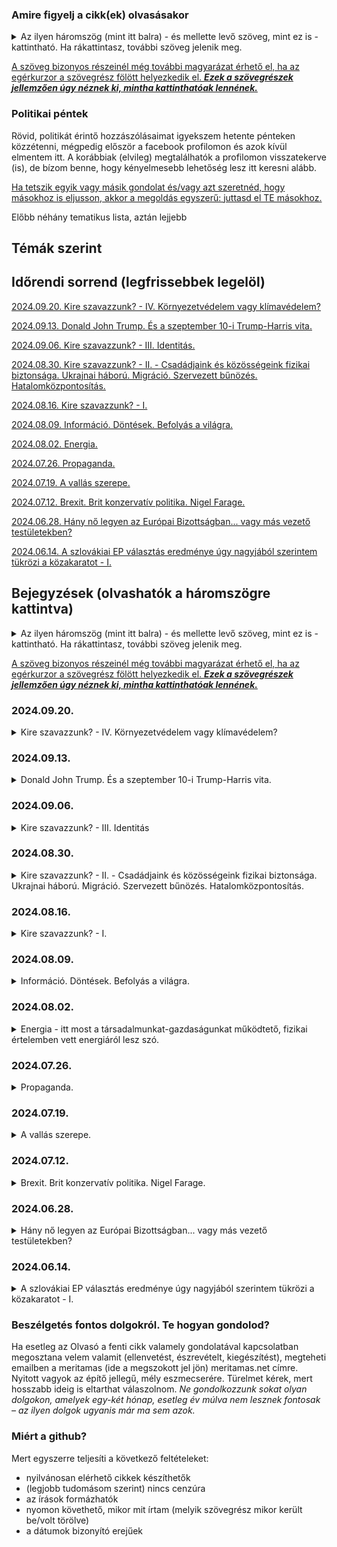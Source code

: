 ### Amire figyelj a cikk(ek) olvasásakor

<details>
<summary>Az ilyen háromszög (mint itt balra) - és mellette levő szöveg, mint ez is - kattintható. Ha rákattintasz, további szöveg jelenik meg.</summary>
&nbsp;
  
Így sokkal áttekinthetőbben olvashatók a bejegyzések. Idővel nagyon sok szöveg lesz itt...
  <details>
  <summary>Emellett, érdekesek lehetnek a plusz gondolatuk... </summary>
  &nbsp;
    
  ...önmagukért is, de a cikk szerkesztésekor nem gondoltam úgy, hogy feltétlenül szükség van rájuk a fő mondanivalóm megértéséhez.
 </details> 
</details>

[id0]: ## "Az ilyenkor megjelenő információ tartalma pedig  
\- vagy tényekből, hivatkozásokból áll  
\- vagy magyarázza, hova vezet a link, ha a szöveg kattintható és rákattintanál,  
\- esetleg pusztán plusz gondolatok, viszont nem volt lehetséges vagy alkalmas megoldani ilyen háromszöggel, mint fentebb használtam."

[A szöveg bizonyos részeinél még további magyarázat érhető el, ha az egérkurzor a szövegrész fölött helyezkedik el. ***Ezek a szövegrészek jellemzően úgy néznek ki, mintha kattinthatóak lennének.***][id0]

### Politikai péntek
Rövid, politikát érintő hozzászólásaimat igyekszem hetente pénteken közzétenni, mégpedig először a facebook profilomon és azok kívül elmentem itt. 
A korábbiak (elvileg) megtalálhatók a profilomon visszatekerve (is), de bízom benne, hogy kényelmesebb lehetőség lesz itt keresni alább.

[miertoszdmeg]: ## "Arra jó eséllyel évezredeket is hiába várnánk, hogy bármelyik nagy cégnak akár az algoritmusa, akár a munkatársai a nekünk tetsző gondolatokat hozzák helyzetbe. Ők ugyanis ehhez túlságosan el vannak foglalva azzal, hogy a *nekik* tetsző gondolatokat terjesszék. :)"

[Ha tetszik egyik vagy másik gondolat és/vagy azt szeretnéd, hogy másokhoz is eljusson, akkor a megoldás egyszerű: juttasd el TE másokhoz.][miertoszdmeg]

Előbb néhány tematikus lista, aztán lejjebb 

## Témák szerint



## Időrendi sorrend (legfrissebbek legelöl)

[lnk20240920]: https://github.com/meritamas/cikkek/blob/main/2024.06.14.-politikai-pentek.md#20240920 ""
[2024.09.20. Kire szavazzunk? - IV. Környezetvédelem vagy klímavédelem?][lnk20240920]

[lnk20240913]: https://github.com/meritamas/cikkek/blob/main/2024.06.14.-politikai-pentek.md#20240913 ""
[2024.09.13. Donald John Trump. És a szeptember 10-i Trump-Harris vita.][lnk20240913]

[lnk20240906]: https://github.com/meritamas/cikkek/blob/main/2024.06.14.-politikai-pentek.md#20240906 ""
[2024.09.06. Kire szavazzunk? - III. Identitás.][lnk20240906]

[lnk20240830]: https://github.com/meritamas/cikkek/blob/main/2024.06.14.-politikai-pentek.md#20240830 ""
[2024.08.30. Kire szavazzunk? - II. - Csadádjaink és közösségeink fizikai biztonsága. Ukrajnai háború. Migráció. Szervezett bűnözés. Hatalomközpontosítás.][lnk20240830]

[lnk20240816]: https://github.com/meritamas/cikkek/blob/main/2024.06.14.-politikai-pentek.md#20240816 ""
[2024.08.16. Kire szavazzunk? - I.][lnk20240816]

[lnk20240809]: https://github.com/meritamas/cikkek/blob/main/2024.06.14.-politikai-pentek.md#20240809 ""
[2024.08.09. Információ. Döntések. Befolyás a világra.][lnk20240809]

[lnk20240802]: https://github.com/meritamas/cikkek/blob/main/2024.06.14.-politikai-pentek.md#20240802 ""
[2024.08.02. Energia.][lnk20240802]

[lnk20240726]: https://github.com/meritamas/cikkek/blob/main/2024.06.14.-politikai-pentek.md#20240726 ""
[2024.07.26. Propaganda.][lnk20240726]

[lnk20240719]: https://github.com/meritamas/cikkek/blob/main/2024.06.14.-politikai-pentek.md#20240719 ""
[2024.07.19. A vallás szerepe.][lnk20240719]

[lnk20240712]: https://github.com/meritamas/cikkek/blob/main/2024.06.14.-politikai-pentek.md#20240712 ""
[2024.07.12. Brexit. Brit konzervatív politika. Nigel Farage.][lnk20240712]

[lnk20240628]: https://github.com/meritamas/cikkek/blob/main/2024.06.14.-politikai-pentek.md#20240628 ""
[2024.06.28. Hány nő legyen az Európai Bizottságban... vagy más vezető testületekben?][lnk20240628]

[lnk20240614]: https://github.com/meritamas/cikkek/blob/main/2024.06.14.-politikai-pentek.md#20240614 ""
[2024.06.14. A szlovákiai EP választás eredménye úgy nagyjából szerintem tükrözi a közakaratot - I.][lnk20240614]

## Bejegyzések (olvashatók a háromszögre kattintva)

<details>
<summary>Az ilyen háromszög (mint itt balra) - és mellette levő szöveg, mint ez is - kattintható. Ha rákattintasz, további szöveg jelenik meg.</summary>
&nbsp;
  
Így sokkal áttekinthetőbben olvashatók a bejegyzések. Idővel nagyon sok szöveg lesz itt...
  <details>
  <summary>Emellett, érdekesek lehetnek a plusz gondolatuk... </summary>
  &nbsp;
    
  ...önmagukért is, de a cikk szerkesztésekor nem gondoltam úgy, hogy feltétlenül szükség van rájuk a fő mondanivalóm megértéséhez.
 </details> 
</details>

[magyarazat]: ## "Az ilyenkor megjelenő információ tartalma pedig  
\- vagy tényekből, hivatkozásokból áll  
\- vagy magyarázza, hova vezet a link, ha a szöveg kattintható és rákattintanál,  
\- esetleg pusztán plusz gondolatok, viszont nem volt lehetséges vagy alkalmas megoldani ilyen háromszöggel, mint fentebb használtam."

[A szöveg bizonyos részeinél még további magyarázat érhető el, ha az egérkurzor a szövegrész fölött helyezkedik el. ***Ezek a szövegrészek jellemzően úgy néznek ki, mintha kattinthatóak lennének.***][magyarazat]

###  2024.09.20.

<details><summary>Kire szavazzunk? - IV. Környezetvédelem vagy klímavédelem?</summary>
&nbsp;
  <details><summary>Előzmény(ek):</summary>
  
[lnk2024092020240816]: https://github.com/meritamas/cikkek/blob/main/2024.06.14.-politikai-pentek.md#20240816 ""
[lnk2024092020240830]: https://github.com/meritamas/cikkek/blob/main/2024.06.14.-politikai-pentek.md#20240830 ""
[lnk2024092020240906]: https://github.com/meritamas/cikkek/blob/main/2024.06.14.-politikai-pentek.md#20240906 ""
[2024.08.16. Kire szavazzunk? - I.][lnk2024092020240816]   
[2024.08.30. Kire szavazzunk? - II. - Csadádjaink és közösségeink fizikai biztonsága. Ukrajnai háború. Migráció. Szervezett bűnözés. Hatalomközpontosítás.][lnk2024092020240830]  
[2024.09.06. Kire szavazzunk? - III. Identitás][lnk2024092020240906]     
</details>

Úgy tűnik, **divat manapság** katasztrófális következményekkel járó klímaváltozás miatt aggódni. Úgyszintén a **korunk meghatározó divatáramlatának tűnik** az előbbiek miatt a szén-dioxidkibocsátásra (esetleg a tehenek által a légkörbe fingott metánra) összpontosítani.
  
A szén-dioxidról fontos tudni, hogy természetes anyag. **Amióta növények és állatok vannak a földön, azóta igaz, hogy a növények a légkörből szén-dioxidot vesznek fel és oxigént bocsátanak ki, míg az állatok oxigént vesznek fel és szén-dioxidot bocsátanak ki.** Ez egy természetes körforgás. Úgyszintén igaz, hogy a **klíma mindig is változott - volt már melegebb is, de hidegebb is**, mint most.
  
[miertnemprogressziv3910]: ## "Ha valaki azt mondja, hogy 'globalista' vagy 'posztmodern (baloldali)', sokan ugyanarra a jelenségre/csoportra gondolunk, mint ha a 'progresszív' szót használnám. Sokan ma már a 'liberális' szó alatt is ugyanezt értik.
Azért az idézőjel, mert én nem tekintem ezt az irányzatot progresszívnek. Könyvet tudnék írni róla, hogy miért illene rá a 'regresszív' szó jobban."
Persze, az ember tevékenysége során jelenleg eléget sokmindent. A legutóbbi évszázadokban a fák és a felszínen található más anyagokon túl elégetjük **a föld alól kitermelt szenet, kőolajat és földgázt** is, amelyek **sok szenet tartalmaznak, és égésükkel a korábban különböző folyamatok útján a légkörből kivont széndioxid visszakerül a levegőbe**. Ennek hatása a Föld klímájára, annak hatása pedig az emberiségre nézve nem elhanyagolható. Így persze jó, ha odafigyelünk a széndioxid-kibocsátásunkra, és eddig a pontig el tudom fogadni a ["progresszív"][miertnemprogressziv3910] álláspontot. Amit hozzátennék - és amiben valószínűkeg különbözünk -, a következő. Nem engedhetjük meg magunknak, hogy **túlságosan a szén-dioxidra összpontosítsunk, mert sokkal rosszabb dolgokat is bocsátunk ki a környezetbe**, illetve teszünk a természettel.
  
Néhány példa:
<details><summary>Az életterünk és a környezetünk <b>toxikus fémekkel</b> (higany, ólom, kadmium, arzén, antimon stb.) való <b>szennyezése</b>.</summary>
Jó lenne odafigyelni, mert egyes kutatások szerint már most is egy nagyságranddel (legalább 10x) nagyobb mennyiségben vannak jelen ezek az elemek a természeti környezetben, mint kétszáz évvel ezelőtt. Erős mérgekről van szó, amelyek megbetegíthetik az embert, már mikrogramos mennyiségben is. Ez a hatása az emberi szervezetre ismert - nyilván hasonlóan hat az állatokra is.

  
[magyarnehezfemcsoportlink307]: https://www.facebook.com/groups/389371771504051 ""
Itt Andrew Cutler, Boyd Haley, illetve követőiknek a munkásságát ajánlom jó szívvel az Olvasó figyelmébe. Kiindulási pontként egy magyar nyelvű facebook csoport [elérhető ide kattintva][magyarnehezfemcsoportlink307]. 
</details>

<details><summary><b>A mezőgazdasági tevékenység romboló (mellék?)hatásai</b>.</summary>
Jobb példa nem kell, mint a GMO-s ültetvények gyomirtószere, a glifozát, amely tulajdonképpen egy erős antibiotikum, ami elpusztít a növényeken kívül rengeteg más élőlényt is, ami a talajban él(t)...az állatokkal/emberrel szimbiózisban élő mikroorganizmusok pusztításával megbetegíti a gazdaszervezetet is... jelenleg is óriási földfelületekre szórják, s jó eséllyel lassan mindenben ott lesz.

[mesterkarolyeloadas710]: https://www.youtube.com/watch?v=_VavLqsyI6w&pp=ygUYbWVzdGVyIGvDoXJvbHkgZ2xpZm96w6F0 ""
Itt Mester Károly munkásságát ajánlom jó szívvel az Olvasó figyelmébe. Egy előadása [elérhető ide kattintva][mesterkarolyeloadas710].
</details>

<details><summary><b>Az erdőirtások</b>. (Az erdők szén-dioxidkörforgásban betöltött szerepe csak egyike az igen fontos szerepeiknek.)</summary>
  
Egy érdekes összefüggés a klímavédelemmel a fosszilis energiahordozók démonizálásához kapcsolódóan látható be.  
Mivel csökkenteni akarták a fosszilis energiahordozók felhasználását, kitalálták, hogy a benzinbe keverjenek ún. **bioetanolt**. Biztos észrevettük a legtöbben, hogy az egyik benzin E5-ös, a másik meg E10-es. Nos, az "E" után levő szám jelöli, hogy abban a benzinben legalább mekkora hányadot tesz ki a bioetanol. 
  
Tehát óriási földterületeken jelenleg azzal a céllal zajlik növénytermesztés, hogy a termésből aztán etanolt állítsanak elő, amit többek között gépkocsijaink motorjainban elégetünk.  
  
[miertrosszeztkeppen458]: ## "Nem kiöntjük a fürdővízzel a gyereket is, amikor a klímavédelem végett olyasmit csinálunk, amitől kevesebb lesz az erdő a Földön?"
Aki tanult már közgazdaságtant (aki nem, annak alapszinten mindenképp ajánlanám), lehet elképzelése arról, mit jelent ez az erdőkre nézve. Röviden: [**a folyamat abba az irányba hat, hogy kevesebb legyen az erdőkből, mert kell a terület mezőgazdasági földnek** (többek között) a bioetanolgyártás végett][miertrosszeztkeppen458]. 
</details>

<details><summary><b>A deutérium</b> (a hidrogén nehéz izotópja) által jelentett probléma</summary>

  A deutériumot tudtommal leginkább az atomreaktorok termelik. A hidrogénnek ez a nehéz izotópja nem ugyanúgy viselkedik az állati/emberi szervezetben, mint a legelterjedtebb, "könnyű" hidrogénizotóp. A "nehéz" változattól ugyanis megsérülhetnek, meghibásodhatnak a sejtjeinkben működő mitokondriumok, amelyeknek az életben maradásunkhoz is szükséges energia termelésében van jelentős szerepük. Tehát, **minél nagyobb arányban van jelen a deutérium, annál valószínűbb, hogy egyik vagy másik mitokontrium tönkremegy**. **Ha elég sok mitokondrium megy tönkre egy sejtben, akkor az a sejt elpusztul vagy elrákosodhat.** A környvezetünkben (a vizekben, óceánban, esővízben stb.) a deutérium-arány növekvő tendenciát mutat.

[boroslacilink492]: https://www.laszlogboros.com/ ""
Prof. Dr. Boros László az egyik kutatója a deutérium  élő szervezetek játszott szerepének. Munkásságáról további információ [található ide kattintva][boroslacilink492].
</details>
  
<details><summary><b>Lassan tele van műanyaggal a világ.</b></summary>
A mikroműanyagszemcsék olyan helyekre is bejutnak, amire nem is gondolnánk.</details>

A fent általam felsorolt szempontok mind teljesítik azt a feltételt, hogy ***amennyiben az emberiség tovább csinálja azt, amit eddig, akkor évtizedes-évszázados távlatban nagy veszélyt jelenthet a túlélésünkre, óriási pusztítás mehet végbe, illetve a Föld alapvető természetes folyamatai változnak meg***.

[nemvoltezmindigigylink4109]: https://www.facebook.com/notes/3713493695350634/ "Nem volt ez mindig így. Volt, amikor nagyon is sokat olvastam belőlük. A pár éve, a különféle vélemények és azok indoklása-alátámasztása meghallgatása után megfogalmazott véleményem olvasható az alábbi linken elérhető listán szereplő néhány cikkemben is."
**Ha tehát környezetvédelem, akkor én egy komplex megközelítés híve vagyok**, és nem olvasom sokáig az olyan szövegeket, amelyek [egyoldalúan a szén-dioxid vagy a klímaváltozás jelentette fenyegetésre összpontosítanak][nemvoltezmindigigylink4109].

**Mivel fontos ez a téma, az e téren vallott politikai kijelentéseket figyelembe veszem, amikor arról döntök, támogassak-e vagy ne egy adott politikai erőt/jelöltet.**
  
</details>

###  2024.09.13.

<details><summary>Donald John Trump. És a szeptember 10-i Trump-Harris vita.</summary>
&nbsp;
  
Első ránézésre ez a poszt csak azoknak érdekes, akiket érdekel az USA belpolitikája. **Ha mélyebben belegondolunk, érdekes lehet mindannyiunk számára.** Hogy miért is lehet hasznos az USA politikáját valamennyire figyelnünk, arról a következő hetek valamelyikében szándékom részletesebben írni.
  
**Kicsoda Trump?**

<details><summary>Jelen sorok írójának véleménye szerint <v>a jelenlegi USA-béli politikai küzdelmekben Donald Trump a jófiúk egyike</b>. </summary>

[vivekvideo89]: https://www.youtube.com/watch?v=OC5xnfFmXpc "Én magam sem hallgattam még meg, de ismerem Vivek mondanivalóját, amit sokszor jól kifejtett már, és az előadói stílusát is. Biztos vagyok benne, hogy jól érthetően kifejti itt is azt, ami miatt idézem. A videó kiválasztásakor fontosabbnak véltem, hogy minél frissebb legyen."
**A jelöltek közül csak Trump az, akinek legalább szándékában áll a politikájával az átlagemberek életfeltételeit** (is) **javítani, aki számára ez legalább egy kicsit is fontos. A másik oldalon pedig egy elit által működtetett gépezet áll, amely nem törődik az emberekkel** (úgy általában), csak az ő saját embereikkel. Azoknak, akik értik az angol beszédet, talán a legjobb hivatkozás most [az alábbi videó][vivekvideo89].

[melyikkenedynyil85]: ## "Szinte bármelyik és bármilyen témában. Egy nagy tudású, sokat tapasztalt, bátor emberről van szó, és igen sok visszás társadalmi jelenség ellen küzdött már a nyilvánosság előtt is."
Érdekesek lehetnek még [ifjabb Robert Kennedy nyilatkozatai][melyikkenedynyil85] is.  

[sajatirasomra65]: https://duna24.sk/blog/2021/01/08/az-igazsag-odaat-van-a-2020-as-usa-beli-elnokvalasztas-eredmenye/ ""
Azok számára, akik pl. nyelvi akadályok miatt nem tudják megismerni Vivek és Kennedy gondolatait, de tudni szeretnék, hogy miért gondolom azt amit írtam, jól érthető korábbi magyar nyelvű írásaim alapján (szívesen küldök linkeket szükség szerint). Hacsak egyet olvas el az ember, talán ez [az itt linkelt cikk][sajatirasomra65] foglalja össze a legjobban.  
A cikk Trump 2020-as verségének hátterére fókuszál. Van benne sokminden, ami most már nem fontos. Viszont még ma is úgy gondolom, hogy az USA-béli politika mozgatórugóit jól összefoglalja.  
A hétköznapokban ugyanis eléggé ködösnek látszik minden, nehéz rájönni, mi is történik igazából. Általában a kulcsfontosságú események kapcsán, a válságok idején lehet igazán megismerni a folyamatok/bizonyos szereplők ténykedésének igazi lényegét, céljait. Ehhez pedig mindenképp ki kellene választani egy ilyen eseményt. Az 2020-es választás utáni küzdelmek mindenképp ilyen eseménynek számít.
  
**Kamala is az említett gépezetnek a terméke, csakúgy, mint még sokan mások a Demokrata Párt színeiben induló politikusok közül, illetve szép számmal a Republikánus Párt színében politizálók közül is.**
Bár, **a Republikánus Párt Donald Trump befolyásszerzése óta mintha szabadulófélben lenne tőlük. Emlékszünk még Dick Cheney-re? George Bush republikánus elnök alelnöke volt, az iraki háború híres-hírhedt héjája. Most nyilvánosan a demokrata párti Kamala Harris mellett foglalt állást. Lányát, Liz Cheney-t, aki korábban republikánus színekben volt kongresszusi képviselő, a republikánus szavazók már az előválasztáson kiszavazták, több hasonszőrű társával együtt (jelentős részt azért, mert "túl" jól láthatóan a demokratákkal szövetkezett Trump és egyéb populista republikánusok ellen).
A másik oldalon pedig **a Demokrata Pártból mintha azok lépnének ki egyre gyorsuló ütemben, akik az egyszerű embereket szeretnék képviselni, és nem a pártvezetés mögött álló gépezetet**. Talán a legjobban ismert ifjabb Robert Kennedy, de említésre méltó Tulsi Gabbard volt képviselő, illetve Joe Manchin szenátor távolodása is a Demokrata Párttól.
</details>


<details><summary>Mondom ezt úgy, hogy viszonylag régóta figyelem a tevékenységét, és sok energiát áldoztam arra, hogy tisztán lássak vele kapcsolatban.</summary>
&nbsp;  
  
[elerhetosegeklent410]: https://github.com/meritamas/cikkek/edit/main/2024.06.14.-politikai-pentek.md#besz%C3%A9lget%C3%A9s-fontos-dolgokr%C3%B3l-te-hogyan-gondolod ""
Kedves Olvasó, ha esetleg erősen meg lennél győződve arról, hogy Trump megítélésében tévedek, és el tudnál képzelni erről egy teljesen nyílt és komoly eszmecserét, beszéljünk róla ([elérhetőséget lásd lejjebb itt][elerhetosegeklent410]).  Egy izgalmas kaland lenne együt rájönni, melyikünk mit gondol helytelenül, és közös erőfeszítéssel mindkettőnk korábbi nézeteit javítani.  
Ha valamiért az eszmecsere nem lenne lehetséges, kérlek, **legalább annyit fogadj el, hogy a Te álláspontoddal ellentétes álláspontot képviselőknek nem mindegyike rosszindulató és/vagy megvezetett ember**.
  
[trumpelsoharomeve127]: https://www.facebook.com/notes/1426291440893647/ ""
Érdekes lehet ez az írásom,  
[Trump elnök első három éve][trumpelsoharomeve127] címmel, még épp a Covid járvány előtt íródott.

</details>
  
[doesthemedialieabouttrump574]: https://www.youtube.com/watch?v=FTcTpQPQIdk ""
E témában felesleges a nemzetközi médiára hallgatni, ők félrevezetik az embert többek között Trumppal kapcsolatban is. Aki ért angolul, annak [jó illusztráció az itt elérhető videó][doesthemedialieabouttrump574]. 

**Mi van ezzel a mostani Trump-Harris vitával?**  
Az USA-ban szoktak elnökjelölti vitákat rendezni a két nagy párt, a Republikánus Párt és a Demokrata Párt elnökjelöltje között. Ebben tehát nincs semmi rendkívüli. Jelenleg ez a két személy a republikánus párti Donald Trump volt elnök és a demokrata párti Kamala Harris jelenlegi alelnök. 

[esmegisertettem14]: ## "Meg is értettem, amit mondtak. Úgy gondolom, hogy az elhangzottak szocio-kulturális kontextusával is viszonylag jól tisztában vagyok. Szándékosan még azelőtt néztem meg, hogy bármilyen véleményt elolvastam/meghallgattam volna róla. Aztán persze meghallgattam jó néhány USA-béli véleményét is."
[Végignéztem videóról az egészet.][esmegisertettem14] Felemás érzésem volt közben, és a végén is. Úgy éreztem 
<ul>
<li>Trump egész jól helytállt, sokmindent kimondott, és jól elismételte a főbb szempontokat, amelyek mellette szóltak; viszont szereplése nem volt hibátlan, hanem belefutott néhány elkerülhető pofonba</li> 
<li>az adott helyzetből Kamala Harris nagyjából kihozta a maximumot </li> 
</ul>

<details>
<summary>Az elemzők többsége, ha jól látom, egyetért abban, hogy a vitát Trump elveszítette ("(a vártnál) rosszabbul szerepelt") és Kamala megnyerte ("(a vártnál) jobban szerepelt"). Ha azokat a szempontokat nézzük, amelyek szerint a beszélő fejek értékelték a vitát, valószínűleg így is van. Viszont, ha úgy nézzük, hogy a vita egy eszköz a választók meggyőzésére, akkor más kép is tárulhat elénk.</summary>
&nbsp;
  
Több kommentátortól is hallottam, hogy a szakértői véleményeknek nincs jelentősége, mert vannak bizonyos benyomások, érzések, amelyeket az egyszerű emberek megélnek, miközben ezt hallgatták, de politikából élők nem.
**Az érzelmekről van szó. Felróják Trumpnak, hogy látszott rajta a harag**, amikor olyasmiről beszélt, hogy "az országot a jelenlegi vezetés tönkreteszi", hogy "a problémák jelentős részéért a mostani vezetés a felelős, mert a politikájuk következményeként alakultak ki ezek az embereket érintő a problémák, és a vezetők ezzel nem törődnek, sőt, talán még örülnek is annak, hogy az embereknek rossz, hogy az ország tönkremegy" (az idézetek nem szó szerintiek).
Ezt a látható haragot az elemzők felróják Trumpnak, **és a képzeletbeli pontozásban pontokat vonnak le tőle. De,** ha tényleg nagy az infláció az USA-ban (is), és tényleg széles rétegek szegényednek jelenleg el, ha tényleg elárasztja az utcáikat a szintetikus drog, ha tényleg annyi illegális bevándorló van, és az emberek érzése szerint (ami nem feltétlenül egyezik az FBI statisztikájával) erősödik a bűnözés, akkor felmerül:
  
**Vajon a választók mit éreznek?** Vajon olyan elnököt akarnak, aki  
A) láthatóan dühös azok miatt a problémák miatt, amelyek miatt a választók is; akit láthatóan mélyen megérinti és haraggal-dühvel tölti el az országuk hanyatlása; és akire emlékeznek még régebbről, hogy az ő elnöksége alatt ilyen problémáik nem voltak, és azt ígéri, hogy ha újra ő lesz, akkor a problémákat ismét megoldja,  
B) vagy olyat, akinek a fellépése azt sugallja, hogy számára láthatóan közömbös a választók életét, megélhetését érintő kérdések jelentős része és hogy az egész vitára annak az eszközeként tekint, hogy megmutassa a gazdag ismerőseinek, hogy ő milyen szofisztikált, hogy "neki víziója van"; aki viszont nem mellesleg 3.5 éve alelnökként ott ül a Fehér Házban, tehát bőven volt ideje, hogy megmutassa, mit ér a víziója, és mire képes (és akinek az eddigi áldásos munkásságának hatását nem igazán érzik a mindennapi életükben)?
  
Egy szó mint száz. **A szakértők Hillary Clintonnak is tapsoltak 8 évvel ezelőtt.**
</details>

[lejtettapalya457]: ## "A témák jelentős része olyan volt, amivel Trumpot rossz színben lehet feltüntetni, és néhány, az USA politikája szempontjából jelentős téma teljesen kimaradt vagy épp csak említés szintjén szerepelt, ha sejthető volt, hogy Trumpnak esetleg előnyére válna a megvitatása (élvonalbeli republikánus politikusok elleni életveszélyes merényletek? Kína?). Emellett, ha mondott valamit Trump, amit cáfolni (*fact-checkelni*) lehetett, akkor a moderátorok jellemzően éltek vele, és beszóltak. Néhányszor úgy is, hogy maguk sem tényre, hanem pusztán ellenvéleményre hivatkoztak. Emellett Kamala is mondott egy csomó tudhatóan hamis állítást, de a moderátorok őt nem igazították ki.
A pálya tehát biztosan lejtett, eléggé ahhoz, hogy ezt már könnyen észrevehette bárki... így még az is lehet, hogy ezzel összességében segítettek Trumpnak."
Amit viszont a legtöbb néző észrevehetett: hogy **a vitában [a 2 moderátor erősen részrehajló volt Trump ellen][lejtettapalya457]**. Nem jár messze az igazságtól, aki azt mondja, hogy hárman voltak egy ellen.
</details>


###  2024.09.06.

<details><summary>Kire szavazzunk? - III. Identitás</summary>
&nbsp;
  
[lnk2024090620241816]: https://github.com/meritamas/cikkek/blob/main/2024.06.14.-politikai-pentek.md#20240816 ""
[lnk2024090620241830]: https://github.com/meritamas/cikkek/blob/main/2024.06.14.-politikai-pentek.md#20240830 ""
**Előzmény(ek):**   
[2024.08.16. Kire szavazzunk? - I.][lnk2024083020240816],   
[2024.08.30. Kire szavazzunk? - II. - Csadádjaink és közösségeink fizikai biztonsága. Ukrajnai háború. Migráció. Szervezett bűnözés. Hatalomközpontosítás.][lnk2024090620241830]

Amikor politikával kapcsolatos döntéseinket hozzuk, sokunknak nagyon fontos a magunk identitása. Sokan, akik magyarnak tartják magukat, nem is szavaznának másra, csak "a magyarokra".
  
Érthető, persze, **régebben így gondolkoztam én is. Viszont azóta e téren árnyalta a nézetemet két kép**, amelyek emlékétől nem tudok szabadulni. Kérésre igyekszem adni linket releváns, valószínűleg angol nyelvű tartalomra, viszont itt és most a saját régebbi emlékeim alapján, röviden, egyszerűsítve adom vissza.

[tenylegugyvan101]: ## "hivatalos, releváns adat, minden jel arra mutat, hogy nem hazudott"
1. kép. Donald Trump, az USA elnöke, kongresszusi beszédében kormányának sikereit méltatja. Épp ott tart, hogy [negatív rekordot döntött meg a feketék körében mért munkanélküliség][tenylegugyvan101]. Azt hinnéd, hogy ha fekete vagy és/vagy feketéket képviselsz, akkor ennek örülnél. Aztán be vannak vágva fekete kongresszusi képviselők, és a testbeszédükről finoman szólva nem ez olvasható le...
2. kép. Thomas Sowell, a híres közgazdász emlékezik vissza arra, hogy korábban marxista nézeteket vallott (államilag irányított gazdaság stb.), és aztán mi térítette őt át a piacgazdaság pártjára. Nem hangzatos szavak. Nem előadások. Nem az egyetemen tanultak. Nem könyvekben olvasottak. Akkor micsoda? Elment dolgozni egy állami hivatalba. A hivatalt egy konkrét probléma megoldása céljával hozták létre. Sowellnek, aki tényleg kereste a megoldást, egy idő után az tűnt fel, hogy kb. az utolsó dolog, amit a régebben ott dolgozó kollégái megengednének, az az lenne, hogy az adott probléma megoldódjon...
   
<details><summary>Kiegészítő gondolatok a fentiekhez.</summary>
&nbsp;
Rövid egyértelműsítés a két hivatkozott történethez:
<ul>
  <li><b>A fekete képviselők</b> ELVILEG azért vannak ott, azzal kampányoltak, a szavazóik azért szavaztak rájuk, hogy a feketék ilyen vagy olyan problémáit megoldják. A képviselők viszont jól érzik ott magukat, megszokták a státuszukkal járó előnyöket és ott akarnak maradni. Minél több problémájuk van a feketéknek, minél kilátástalanabb a helyzetük, annál könnyebben elhiszik a legtöbben, hogy nagy szükség van a fekete képviselők munkájára a Kongesszusban, és hajlandóak gondolkodás nélkül szavazni rájuk. Tehát <b>GYAKORLATILAG viszont abban érdekeltek, hogy a feketéknek lehetőleg a jövőben is sok problémájuk legyen</b>.</li>
  <li><b>A hivatali munkatársak</b> ELVILEG azért vannak ott, erről szól a szerződésük, erre tettek ígéretet, az adófizetőknek ezzel magyarázzák, hogy fizetik őket, hogy a hivatal küldetésnyilatkozatában megadott probléma megoldódjon. Viszont, ha ez megtörténne, akkor a hivatalt be is zárhatnák, és ők a munkájukat elveszítenék. A munkatársak viszont a továbbiakban is biztos állást szeretnének maguknak. Így <b>GYAKORLATILAG abban érdekeltek, hogy az adott probléma soha ne oldódjon meg</b> (de mindig meg tudják magyarázni, hogy ez nem rajtuk múlott).</li>
</ul>
</details>
A fenti két történet elgondolkodtatott afelett, hogy tényleg mindenképp magyar parlamenti képviselőkre van-e szükségem, vagy úgy általában fontosabb szempont, hogy a döntéshozók ne legyenek ellenérdekeltek a problémáim megoldásában.
<ul>
<li> A szívemet melengeti, ha magyar, de az se zavar, ha szlovák, <b>ha nem lép fel a magyarokkal szemben, nem akadályozza, hogy éljünk és gyarapodjunk őseink földjén, vagy hogy magyarul beszéljünk, ahol és amikor magyarul szeretnék itt beszélni és megtanítsuk gyerekeinknek a magyar nyelvet és hagyományokat</b>.</li>
<li> A szívemet melengeti, ha keresztény, de az se zavar, ha pl. zsidó vagy muszlim, agnosztikus vagy ateista, ha <b>nem támadja az én hitbéli meggyőződésemet és elfogadja a kultúránk alapjának</b> azokat az értékeket, amelyek számomra <b>a kereszténység alapját</b> jelentik (szerintem ilyen személy az ateisták és a muszlimok között is akad, bár lehetséges, hogy nem sok).</li>
<li> A heteroszexuális beállítottságot tartom előnyösnek, jónak, de <b>nem érdekel különösebben, ha homoszexuális az illető</b> (erről sok esetben nem tehet), <b>ha hajlandó hosszútávon gondolkodni és elfogadni</b> fontos szempontnak a közösség fennmaradását és azt, <b>hogy a közösség következő nemzedékének létrehozására és felnevelésére a heteroszexuális párok által alapított családok a legalkalmasabbak</b>, és ez politikai természetű tetteiben is tükröződik (nem népszerűsíti a homoszexualitást, nem gyengíti a férfi és nő életközösségére alapuló család intézményét stb). </li>
<li> Nem különösebben érdekel, hogy férfi vagy nő. A legjobb jelöltek között, objektív okokból, úgy általában több lesz a férfi mint a nő, de attól még lehet kitűnő női vezetőnk/képviselőnk is. A világtörténelemben találunk több jó példát.</li>
</ul>

Úgy általában, a lényeg, hogy  
**(1) ne nehezítse az életemet!**  
**(2) ne engedje, hogy más politikusok nehezítsék az életemet!** és   
(3) **ha marad ideje, akkor**   
   --- és egyáltalán nem magától értetődő, hogy az előbbi kettő után még marad ideje, ugyanis a felesleges problémák okozásának elkerülése/megakadályozása egyáltalán nem könnyű feladat --- tehát ha az első kettő után még marad ideje, akkor  
**(3) intézze el azokat a dolgokat, amelyek elintézését a képviselőmtől/vezetőmtől várom**!

</details>

###  2024.08.30.

<details><summary>Kire szavazzunk? - II. - Csadádjaink és közösségeink fizikai biztonsága. Ukrajnai háború. Migráció. Szervezett bűnözés. Hatalomközpontosítás.</summary>
&nbsp;
  
[lnk2024083020240816]: https://github.com/meritamas/cikkek/blob/main/2024.06.14.-politikai-pentek.md#20240816 ""
Előzmény: [2024.08.16. Kire szavazzunk? - I.][lnk2024083020240816]
  
**Az ukrajnai háború** fenntartása, meghosszabbítása mind erkölcsi, mind közép-európai érdekelvű politizálás szempontjából nézve igen nehezen védhető. **Le kellene zárni. Tegnap túl későn volt.**
  
[igenazoroszokkal16]: ## "Igen, az oroszokkal. Akkor is, ha ők az agresszor. Ugyanis, ha velük állunk hadban, akkor csak velük tudunk békét kötni. Felesleges békekonferenciákat tartani nélkülük. Annak csak akkor lehetne értelme, ha reális lenne a remény, hogy megadják magukat."
[masisalkalmazottvolna54]: ## "Amikor annak idején hasonlót próbáltak megcsinálni a szovjetek (oroszok) az USA ellenében Kuba segítségével, akkor az USA háborút is kockáztatott az atomhatalom Szovjetunióval, hogy megakadályozza a tervüket, mindezt úgy, hogy az általuk kockáztatott háborúnak ők sem láthatták be, hogy mi lett volna a végkifejlete.
&nbsp;
Jelen helyzetben látható, hogy atomháború (ugyan még) nincs, de nincs is kizárva, hogy oda eszkalálódik a helyzet. De ha nem is eszkalálódik tovább: szerintem a legtöbben el se tudjuk képzelni azt a poklot, ami jelenleg is van Ukrajnában, milliók szenvedését és százezrek halálát okozva.
&nbsp;
A háború teljes költségei pedig már most is csillagászatiak: azok az erőforrások sok helyről hiányozni fognak, és az okozott hiányok Ukrajnán kívül, attól akár többezer kilométerre élő szegény (és talán középosztálybeli) emberek tízmillióinak a további szenvedéséhez fognak vezetni."
A lezáráshoz komolyan, a patthelyzetet tudomásul véve, **tárgyalni kellene az [oroszokkal][igenazoroszokkal16]**. Kétségkívül az oroszok mentek be Ukrajnába, ami által ők vették fel az agresszor szerepét, viszont [olyanok voltak a körülmények - és ehhez mi, "nyugatiak" (kormányaink és a közpénzeinkből fenntartott szervezetek képviselői útján) jócskán hozzájárultunk -, hogy a legtöbb nagyhatalom hasonló helyzetben Oroszországhoz hasonlóan szintén haderőt alkalmazott volna][masisalkalmazottvolna54].

[miertnemtudjuk99]: ## "Persze, a sok nyugati fegyverrel, pénzzel, szakértelemmel, hírszerzési támogatással, és egyre inkább kiképzéssel és egyre közvetlenebb katonai részvétellel az ukrán hadsereg ideig-óráig vissza tudja tartani az orosz haderőt és jelentős veszteségeket tud okozni Oroszországnak.
&nbsp;
Ennek ellenére hiába várunk hadszíntéri győzelmet, hogy Oroszország összeomlik vagy megadja magát. Világszerte sok szövetségesük van, és ez segíteni fog nekik viselni a háború terheit még sokáig, és mindezt ők is tudják. Nem hiszem, hogy egyhamar megadnák magukat. Ha pedig valahogyan mégis elérhető közelségbe kerülne a hadi vereségük, nyilván atomfegyvert vetnének be - ami vagy győzelemhez juttatná az oroszokat, vagy - ha a Nyugat atommal válaszolna, akkor - az általunk ismert világnak végét jelentené.
&nbsp;
Bár vannak ütő kártyák Nyugaton is, hisz látható, hogy Oroszország a szövetségeseivel együtt sem elég erős, hogy félreállítsa az útjából a Nyugatot, a Nyugat egyértelmű győzelme Oroszország felett belátható időn belül nem elérhető."
[milyenbekekell74]: ## "Követtek el bűnöket az oroszok is, mások is. Nem is keveset. 
Komplexen nézve úgy látom, hogy nem áll fenn az, hogy *mindenképp, mindenáron győzni kell, és minden más a jóerkölcs elárulása lenne*. Úgy látom, akárhogy is indult, akárhogy is volt, ilyen véres, pusztító konfliktusokat fenntartani, netán eszkalálni csak kivételes körülmények között lehet erkölcsileg elfogadható. Tehát nemcsak lehet, hanem szinte biztosan erkölcsös dolog a mihamarabbi békére törekedni."
De kit érdekelnek az oroszok és hogy mit gondolnak? Miért nem verjük le őket és nyerjük meg a háborút? [Röviden: mert nem tudjuk][miertnemtudjuk99]. Ha pedig győzni nem lehet, akkor a második legjobb eredmény egy "döntetlen" - vagyis a mihamarabbi tűzszünet és a tárgyalásos rendezés. **Egy a [realitásokból kiinduló békeegyezmény erkölcsileg is védhető lenne][milyenbekekell74]**.
  
Néhány további kapcsolódó gondolat pontszerűen:
<ul>
<li> menekültáradat - illegális migráció: <b>ha nem tudjuk, ki jön be hozzánk, azt se tudjuk nem terrorista vagy bűnöző-e az illető</b> </li>
<li> (bármely) válság mélyülésének van egy kevésbé feltűnő járulékos kockázata; egy mély válság a legjobb lehetőség bárkinek, aki hatalmat akar szerezni, növelni, központosítani - tehát fennáll egy olyan veszély is, hogy a társadalmunkban <b> a fékek és ellensúlyok rendszere egy ponton már nem lesz képes ellenállni a központosítási törekvéseknek, és kiszorulnak az egyéni szabadságjogok és a jogállamiság a központi irányítás javára</b></li>
</ul>

Nehezen vitatható, hogy **veszélyezteti a polgárokat fizikai biztonságát, ha a kormány összefonódik a hazai szervezett bűnözéssel** ("maffia").

A legjobb persze az lenne, ha olyan kormányunk lenne, amely támogatja a felesleges vérontás és rombolás befejezését Ukrajnában, és közben nem bútoroznak össze a haza "maffiával" sem. Viszont, ha ilyen választási lehetőség nincs, akkor, úgy gondolom, **a jelen helyzetben az itteni polgárok, családjaink és közösségeink fizikai biztonságára nézve közép-hosszú távon úgy az ukrajnai konfliktus mint az illegális migráció fenntartása jóval nagyobb veszteség, illetve kockázat, mint a hazai szevezett bűnözők**.

**Amikor eldöntöm, támogatok-e egy jelöltet/politikai erőt, fontos szempont, hogy mit képviselt/képvisel/várhatóan mit fog képviselni a fenti témákkal kapcsolatban.**
</details>

###  2024.08.16.

<details> <summary> Kire szavazzunk? - I.</summary>
&nbsp;
  
[lnk2024081620240809]: https://github.com/meritamas/cikkek/blob/main/2024.06.14.-politikai-pentek.md#20240809 ""
Előzmény: [2024.07.26. Információ. Döntések. Befolyás a világra.][lnk20240726]
  
Először is: mindenkinek megvannak a maga prioritásai. 
  
Ha egy választás/népszavazás eredménye nem olyan, mint szeretnéd, vagy mint amit vártál, az különböző okokból lehet.
<ul>
<li> <b>Elméletileg meg is hamisíthatták az eredményt.</b> (Nem állítom, hogy itt, vagy ott. Nem állítom, hogy a legutóbbi egy-két évtizedben ez jellemző volt, de azért a történelem szolgál példákkal erre is.) </li>
<li> Persze, <b>lehet, hogy a népesség jelentős része "agymosott"</b>, vagy (szebb kifejezéssel élve) hagyta, hogy "megvezessék <i>valamilyen</i> propaganda által". (Előfordulhat, na. A másik oldal(ak)on pedig rólad gondolják ugyanezt, csak fordítva. Aztán lehet, hogy ebben neked is és nekik is igazuk van.)</li>
<li> A harmadik lehetséges ok viszont, amit itt ki szeretnék emelni: <b>előfordulhat, hogy egyszerűen az a helyzet, hogy az emberek nagy részének mások a prioritásai, mint neked.</b> Lehet, hogy ők ugyanazon tények láttan is más (akár épp ellentétes) következtetésre jutnak, mint te. Ez fájdalmas, és erkölcsileg is kivást jelentő felismerés lehet (picit kifejtem lejjebb).</li>
</ul> 
  
Időről időre tehát eljön az idő, hogy választásra hívnak bennünket. Hol parlamenti, hol EP, hol helyi képviselőket/vezetőket, hol köztársasági elnököt választunk. Kínálat általában van bőven. Az időnk viszont korlátos, nem akarunk túl sokat ezzel foglalkozni, mert az más fontos dolgoktól venne el túl sok időt...
  
**A terv az, hogy a sorozat következő részeiben megírom, én milyen információk alapján hoztam/hozom a döntéseimet arról, kit/kiket támogatok egyik vagy másik választáson.** Errefelé most egy ideig nem lesz választás, így bőven van időnk higgadtan körbejárni a témát. 
  
**Folytatás következik.**

<details><summary><b>Kifejtett plusz gondolat.</b> Miért fájdalmas/erkölcsileg milyen kihívásokat rejt az, ha rájössz, hogy kisebbségben vagy? Hogy a többségnek más prioritásai vannak?</summary>
&nbsp;
  
Csak röviden lássuk, mi következik ezekből. Ha az emberek többségének a prioritásai mások, mint a tiéid, felvetődik: **érvényesíteni szeretnéd még mindig a prioritásaidat?**
  
Ha érvényesíteni szeretnéd a saját akaratodat kisebbségből is, arra milyen eszközök állnak a rendelkezésedre? Jelentős részük tisztességtelen...
  
**Vagy lemondasz a saját prioritásaidról?** Sok esetben fájdalmas...
</details>
</details>

###  2024.08.09.

<details> <summary> Információ. Döntések. Befolyás a világra.</summary>
&nbsp;

[lnk20240802]: https://github.com/meritamas/cikkek/blob/main/2024.06.14.-politikai-pentek.md#20240802 ""
Előzmény: [2024.07.26. Propaganda.][lnk20240726]
  
A jó információ beszerzésének nehézsége. 
  
**Régen nehéz volt jó informcióhoz jutni, mert kevés volt az elérhető információ**. **Most is nehéz jó információhoz jutni**. Jelenleg azért, mert ugyan rengeteg információ elérhető, de **_számunkra_ haszontalan információból nagyságrendekkel több van, mint _számunkra_ hasznosból**, így nehéz a kiválasztani, melyik információ alapján hozza a döntéseit az ember.
  
Jó, ha látjuk, hogy **nincs végtelen időnk e földön**, s hogy azzal, hogy valamivel (sokat) foglalkozunk, óhatatlanul más tevékenységektől vesszük el az időnket. Ha például órákat és napokat töltök a klímaváltozás kutatásával, nem biztos, hogy a legjobb, hisz a klímaváltozásra nekem mint egyénnek nincs sok ráhatásom, és közben olyan dolgoktól veszem el az időt, amivel ténylegesen tehetnék is valamit. Tehát: jó megfontolni, milyen információk megszerzéséért vesződik az ember...
  
**Jól tesszük, ha**
1. azonosítjuk, mely döntéseinknek - potenciális tetteinknek - van/lehet komoly következménye a saját és környezetünk életére ("mi az, amit tulajdonképpen meg is tehetnék, hogy jobbá tegyek valamit itten?")
2. majd ez alapján azt, hogy melyek a jó döntés meghozatalalához a legszükségesebb információk ("na de mit tegyek ezek a területen? mit kellene tudnom, hogy rájöhessek, mi a legjobb döntés, amit hozni tudok - és végre is tudok (!) hajtani - +ebben+ a helyzetben, amiben +én jelenleg+ vagyok?")
3. ezen információk beszerzésére rászánjuk a szükséges energiát, alaposságot és kitartást ("a sok propagandából és egyéb katyvaszból - ha kell, a sorok között olvasva - rájövünk, kb. mi lehet az igazság")
4. meghozzuk és végrehajtjuk a jó döntést ("akkor is, ha..." <mindenki behelyettesítheti ide azt, ami őt vissza szokta tartani a cselekvéstől>)
5. a többi információra, amire igazából nincs szükségünk, nem szánunk túl sok időt és energiát (sőt, akár "védekezünk ellenük", tudatosan kerüljük azokat) - ahogy egyik barátom mondaná: azok csak összezavarnak...

<details><summary>Házzászólás</summary>
&nbsp;

  
Ez egy tömör és hasznos írás. Valóban ami a legfontosabb az életünkben az az, hogy saját magunkat, családunkat, közösségünket érintő kérdésekkel, problémákkal foglalkozzunk a legtöbbet és keveset olyan dolgokkal melyekre kevés vagy semmilyen rahatásunk nincs vagy nem tudjuk semmilyen formában befolyásolni.
Így ami erőteljes hatással van életünkre, ott keressük a helyes válaszokat a sok zavaros információ közül és tegyünk fel kérdéseket, és ami lényeges folyamatosan vizsgáljuk meg magunkat és igyekezzünk mindig javítani valamit kis lépésekben.

**Válasz.**
  
Szia, köszönöm. Az elismerés mindig jól esik...
  
...egyébként sokminden tanulható a Te írásaidból is, és többet is olvastam már. Viszont sokszor éppen a fenti elvek miatt nem olvasom el, ha látok egy újat. Sokszor már a címből tudom, hogy nem akarom elolvasni, mert nem fog tartalmazni számomra itt és most releváns új információt.
  
Mondok egy példát: gyakran írsz az ún. háttérhatalomról. Nagy alapossággal kutatod a részleteket. Én viszont úgy vagyok vele, hogy teljesen világos, hogy vannak a háttérben erők, amik/amelyek igyekeznek befolyásolni a dolgokat, és gyakran sikerrel is járnak. Azt is látom, hogy általában azonosulok a céljaikkal, az irány, amelyben mozgatni igyekszenek a világot, jellemzően nincs a tetszésemre.
  
*De mit tegyek?*
  
Nem támogatom a hatalom központosítását, gyakorlatilag semmilyem ürüggyel. A másik oldalon lebeszélni valamiről, ha attól a lehetőségek decentralizációját remélem, meglehetősen nehéznek találnád. Viszont nem látom, hogy mit tudnék tenni ezzel kapcsolatban ezen felül, vagy hogy mit tehetnék másképp attól, hogy ismerek egy-két nevet, dátumot. Ehhez a döntéshez tehát rendelkezem elegendő információval, tehát a plusz részletek, bár a természetes érdeklődésemre számot tarthatnak, a tetteimet nem tudnák befolyásolni tovább. Így legtöbbször inkább eltekintek tőlük és más fele irányítom a figyelmemet.
  
</details>
</details>

###  2024.08.02.

<details> <summary> Energia - itt most a társadalmunkat-gazdaságunkat működtető, fizikai értelemben vett energiáról lesz szó.</summary>
&nbsp;
  
**Mi lenne a legjobb forrása az emberi tevékenységhez szükséges energiának?** Felsorolok néhány lehetőséget:
<ul>
<li> Fa </li>
<li> Fosszilis üzemanyagok (kőszén, kőolaj, esetleg földgáz) </li>
<li> Nukleáris (maghasadás) </li>
<li> Vízerőművek </li>
<li> Napenergia </li>
<li> Szélenergia </li>
</ul>
  
Előre bocsátom, hogy az életem során néhányszor már azt hittem, megtaláltam a legjobb választ erre a kérdésre. Aztán újabb ismeretek rávezettek, hogy a korábbi álláspontom mégsem volt annyira jó. Vagy mondjuk így: jó volt a maga módján, de volt hátutütője is, amit korábban nem vettem kellőképp figyelembe. Valahogy így: "Oké, hogy az adott alternatíva ebből és ebből a szempontból jó... de ezen és ezen a másik területen pedig kifejezetten ártalmas..."
  
Egy valamiben talán mégiscsak biztos lehetek: **ha valaki védeni szeretné a környezetet (Földet), ártani nem árthat azzal, ha a saját életében ügyel rá, hogy ne pazarolja az energiát**. Jó, ha ránéz a dolgok rejtett energiaköltségére is (nemcsak azt nézem, hogy épp most mennyit fogyaszt a dolog, amikor látom, hanem utánajárok annak is, mennyi energia volt létrehozni az adott dolgot + alkatrészeket stb.). **De ezen felül? Mindennek, ami eszembe jut, van pro és kontra oldala...** 
  
Mit jelent ez nekem, itt és most? Ezt: **valószínűleg nem használ, ha egyik vagy másik alternatívába beleszeretünk**, és a többi alternatívát eleve kizárjuk. Nem használ az sem, ha megvetünk, ellenségként kezelünk valakit pusztán azért, mert más energiaforrásban gondolkodik.
<details> <summary> Heti kérdés: a kedves Olvasó szerint melyik a legjobb választás (akár a fentiekből, akár fent nem felsorolt energiaforrások közül)?</summary>

  **1. hozzászólás**: 
  
Van egy-két reményteli forrás, lehetőség: geotermikus energia, fúziós energia, vagy még biztonságosabb atomerőművek. A lényeg szerintem az, hogy stabil forrás legyen, nem ingadozó teljesítménnyel. Hátránya hogy nagyon képzett szakemberek kellenek hozzá meg ki kell építeni, fel kell építeni ezeket. A most meglévők előnye hogy a jelenlegi technológiai tudás mellett ezeket sikerült létrehozni és működnek, de ezekre nem lehet alapozni az áramszolgáltatást elsősorban az ingadozó teljesítmény miatt.
Mindig mindenben a befektetők döntenek akik a tőkét adják és elvárják a profitot. Szerintem az most egy jó dolog hogy nem csak a nyugati államok fejlesztenek, így olyan projektekbe, kísérletekbe is lehet kezdeni pl. Ázsiában, melyekre a nyugati államokban nem adnának pénzt.
  
  **Válasz**.
  
Hasadásos előművek: tudsz valamilyen olyan technológiáról, amivel elkerülhető nagy mennyiségű nehézvíz (deutérium) képződése? (Ha jól tudom viszonylag nagy bizonyossággal állítható az eddig ismert tudományos eredmények alapján, hogy a magasabb deutériumszint nagyon ártalmas a mitokondriumainkra nézve...)
  
Fúziós technológiát e tekintetben nem ismerem - tehát hogy termelne-e deutériumot és ha igen, számottevő mértékben-e.
Geotermikus energia - kitermelhető lenne az emberiség szükségleteihez hasonlítható nagyságrendben?

  **2. hozzászólás**: 
  
Úgy gondolom hogy minden energiatermelő rendszert, erőművet ott kell kialakítani ahol az a legmegfelelőbb. Tehát a szélerőmű legyen pl a tengereken, ahol erős szél fúj állandóan, és ne ott ahol fölösleges. A geotermikus ott, ahol erre alkalmas pl. Izlandon így fűtenek. Atomerőmű ott ahol lehet stb. Ahol most is rengeteg a szén ott ezzel oldják meg, ahol gáz van, ott azzal. Amin változtatni kell azaz, hogy ne kerüljön metán a légkörbe, tehát ezeket kellene korlátozni. Illetve a létrehozott erőmű legyártása ne kerüljön több energiába mint ami termel, ill. hulladéka ne legyen károsabb mint előtte, hiszen akkor minek legyártani, hogy újabb súlyos problémát okozzunk? Pl. A naperőművek esetében ez fontos kérdés.
  
A deutériummal kapcsolatban nem tudok mit írni, mert nem tudom kikerül e a rendszerből vagy csak ott van vagy semlegesíthető e. De előállítása nem nehéz.
  
  **Válasz**.
  
Ésszerű, amit írsz, Tamás. Ami megragadott leginkább, az ez a rész:
"a létrehozott erőmű legyártása ne kerüljön több energiába mint ami termel, ill. hulladéka ne legyen károsabb mint előtte, hiszen akkor minek legyártani, hogy újabb súlyos problémát okozzunk..."
Bennem felmerült ez a kérdés az atomerőművek kapcsán is: nem gyártanak-e igen veszélyes hulladékot. Az ellenzők jelenleg, ha jól tudom, pont ezzel érvelnek: hogy a hilladék probémája nincs igazánm hosszútávon, fenntarthatóan megoldva.
  
  **Viszontválasz**
  
Minden egyes ágazat esetén elmondható, hogy amennyiben nagyon sok pénzt belefektetnek, ebből sok pénz jut fejlesztésekre, új technológiákra, egyre több szakember lesz, egyre több fejlesztő, újító. Amikor elindult ez az atomprogram, akkor nyilván nagyon sok hulladékot termeltek, melyet nagyon rosszul kezeltek, idővel mindez folyamatosan javult. Mára oda jutott a technológia, hogy jól tudják kezelni a hulladékot, de nyilvánvalóan vannak még hibái, pl. úgy tudom, hogy hegyek mélyébe rejtik a hulladékot. De a hulladék mérete is csökkenőben van, és tárolása is egyre jobban megoldott. Ahogy haladnak az évek, úgy egyre jobb és hatékonyabb tehát ennek a hulladéknak a megoldása, kezelése és ez javulni fog a jövőben. Veszélyesnek veszélyes, ez egyértelmű, hiszen nukleáris hulladékról van szó.

</details>
</details>

###  2024.07.26.

<details> <summary> Propaganda. </summary>
&nbsp;

<ul>
<li> Ha a facebookon a hírfolyamban meglátsz egy posztot, miért épp az a poszt van ott? <b>Ki tette oda? A facebook.</b> Miért? Egy lehetséges ok az, hogy a poszt szerzője fizetett nekik érte. Egy másik az, hogy úgy "gondolja az algoritmusuk", hogy a poszttal valószínűleg időt fogsz tölteni, amit felhasználhatnak arra, hogy valamilyen irányba befolyásoljanak.</li>
<li> Ha a <b>Google-n</b> keresel valamilyen témában, miért pont azok a találatok jelennek meg, és miért abban a sorrendben, amiben? <b>Őnekik talán az lenne az egyedüli céljuk, hogy megtaláld, amit keresel?</b> Hogy kiegyensúlyozottan tájékozott légy? Vagy esetleg nekik is vannak más céljaik is? </li>
</ul>
  
Jó belátni, hogy az információ, amit kapunk, az nem csak úgy magától jön hozzánk. A világ szerkezetébe nincs beleépítve, hogy "magától" ellásson minket megbízható információval. **Hogyha eljut egy információ hozzánk, akkor vagy (1) mi tettünk kifejezett erőfeszítést**, hogy megszerezzük, **vagy (2) valaki más gondoskodott róla, hogy** az adott információt **megkapjuk**. Akárhogy is, az információforrás a maga által követett érdek mentén cselekszik, nem a mi elképzeléseink alapján. A világ tele van propagandával.
  
**Most akkor senkinek se higgyek?** Honnan tájékozódjak?
  
Meglepő lehet. Előfordulhat, valaki a lelkére is veszi és megsértődik. Akkor is úgy látom: **a tájékozatlanság jobb állapot, mint ha félrevezetik az embert**. Tehát, igen, inkább legyek tájékozatlan, mint félretájékozott. Az egyik kézenfekvő előnye a tájékozatlanságnak az, hogy megspórolom azt az időt, amit különféle információforrások böngészésével töltenék...

<details> <summary>Heti kérdés: Szerintetek melyek azok a témák, amelyekben az emberek leggyakrabban félretájékoztottak?</summary>
  
  **1. hozzászólás**: 
  
Bogár László egyszer azt mondta, hogy a rendszerváltás idején amikor minden apróságnak jelentősége volt, mivel egy teljesen új rendszert kellett kiépíteni és ehhez új törvényeket kellett alkotni, nem az volt a baj, hogy a parlament képviselőinek nem állt rendelkezésükre elegendő információ, hanem az volt a baj hogy szándékosan hamis információkat terjesztettek bizonyos körök annak érdekében, hogy a számukra megfelelő irányba tereljék a rendszerváltást és haszonélvezői legyenek. Ahogyan ez meg is történt.
  
A mai korban a legnagyobb érték az információ, és aki a valódi információval rendelkezik, és van ereje, képessége, az szándékosan manipulálni, hamisítani, elhallgattatni vagy elhallgatni fogja ezt, mivel így kerül előnybe másokkal szemben. Ezért lehet sokszor egy irányba terelni a társadalmat, közösségeket stb.
  
Melyik az a téma amelyiknél a leginkább félretájékozottak az emberek? Minden ami társadalmi döntések meghozatalához szükségesek, a jövő formálásához, irányvonal kialakításához, következtetésekhez, legyen az politika, tudományok, történelem és hasonlók.
  
Valamint leginkább az eredetünk, kik vagyunk hogy jöttünk létre, hogy fejlődtünk, mire vagyunk képesek ugyanúgy a fejlődéstörténet, a darwini elmélet ugyanis lyukas számtalan esetben, de a vallási rész is, mint teremtéstörténet fura. Emellett vallási dolgokban nagyon erős a félretájékozottság. Lehetne sorolni, pl. egészséggel kapcsolatos kérdések
  
Egyéni tájékozatlanság- tapasztalom mindezt, számtalan téma van, melyhez gyűjtök információkat, adatokat, stb. és minden esetben tudom, hogy ha átfogóbb képet szeretnék akkor sokkal de sokkal több mindenre lenne szükség, és sokszor érzem, hogy inkább bele se mentem volna, mert jobb nem tudni ezekről mint tudni valamit ami nem elég, vagy félrevezető lehet, vagy nem biztos hogy hiteles és folyton keresni a hitelest, mert elég pár apróság, rossz következtetés és akkor az ezekre adott válaszok is hibásak lesznek.
  
A tájékozatlanság mellett megemliteném a helytelen következtetést. Ugyanis rendelkezhetünk teljesen igaz, hiteles információkkal, ha nem tudunk megfelelő következtetéseket levonni és nem tudjuk megfelelően értelmezni mindazt amivel rendelkezünk és ehhez megfelelően reagálni, cselekedni. Na meg sokszor olyan is felmerül, hogy szándékosan helytelen következtetéseket vonnak le, pl. tudósok, szakemberek a munkájuk megtartása, pénz, stb. miatt. De ez más téma.

  **Válasz**.
  
Mennyire tartod pontosan azt a megfogalmazást, hogy azokban a témákban félretájékozottak az emberek leginkább, amelyek a tetteiket leginkább befolyásolni képesek? Viszont lehetséges, hogy ez magától értetődő, és a továbbmehetünk arra, hogy melyek ezek a témák. Amiket felhozol, szerintem jó jelöltek. Nekem még az egészség - hogyan élj egészségesen - jut még eszembe. Amennyi - fogalmazzunk finoman - fura módon alátámasztott tétel van e téren forgalomban, hogy pusztán erről lehetne írni könyveket (és írnak is). Itt a cél, hogy miért vezetik e téren félre az embereket azok, akiknek ez hatalmukban áll, két részre bontható. (1) Sok egészségtelen dolog eladásához fűzödik érdek, amit - ha tisztában lennénk vele, milyen hatással van a szervezetünkre - a legtöbben nem vennének meg. (2) A krónikusan beteg ember igen jó jövedelemforrás, mert élete végéig gyógyszereket és különféle kezeléseket lehet neki eladni. (3) Talán még egy harmadik: a krónikusan beteg ember függ a rendszertől oly módon, ahogy egy egészséges ember nem. Így könnyebben irányítható.
  
Fontos még megjegyezni, hogy tényleg vannak "véleményes" kérdések - amelyekre ésszerű erőfeszítéssel nem lehet konkluzíve eldönteni, mi a helyes válasz. Amikor félretájékozottakról beszélek, nem arra gondolok, hogy van egy véleményes kérdés, és az illető más választ ad rá, mint én. Arra gondolok, hogy tényleg tudható, hogy az adott kérdésre az a bizonyos válasz nem kellően megalapozott, mégis úgy hiszi és/vagy hirdeti az érintett, mintha bizonyított tény lenne.
  
Ami a Te munkásságodat illeti: amit itt írtam, az érvényes a legtöbb emberre a legtöbb témában. Viszont: az igazság megismeréséből sok jó származhat, és könnyen lehet, hogy bizonyos embereknek az egyik legfontosabb küldetésévé válik ebben az életben. Persze, ha valaki képes és hajlandó beletenni az alaposságot, önkritikát, önreflexiót és alázatot stb.
  
Ami viszont ide kívánkozik még: ha meg is ismerted az igazságot: mire mész vele? Te beleteszel éveket az életedből, és leírod a kutatásaid eredményeit, a legtöbb ember viszont vagy elutasítja, mert nincs összhangban az ő (jól, vagy - és inkább az utóbbi az igaz - kevésbé jól megalapozott) nézetével, vagy pedig nem foglalkozik vele, mert úgy látja, nincs ideje rá.
  
  **Viszontválasz**
  
Az egészséget én is írtam mert eszembe jutott hogy talán az a leginkább ilyen kérdés: egészség, táplálkozás, de nem csak testi, hanem szellemi és lelki táplálkozás. Erről majd írok nemsokára.
  
Tetteiket leginkább befolyásolni képesek- nyilván ezekre kell hatni a leginkább, és úgy, hogy ne legyen gyanús a ráhatás, tehát mindig úgy állítják be, hogy mindez a te érdekedben történik, vagy bűntudatkeltés a célja pl. hogy könnyebbé, kényelmesebbé váljon az életed, finomabb legyen amit eszel, vagy most jön ugye a környezettudatosság, ha nem ezt veszed akkor szennyező vagy, nem fogadott el, akkor környezetpusztító vagy stb.
Gyakorlatilag mindig minden arról szól mennyi pénzt tudnak rajtad keresni, de úgy, hogy úgy élj, hogy egy folyamatos lefelé tartó spirálba kerülj, amit alig érzékelsz. Tehát mindig úgy egyél, úgy gondolkozz, cselekedj, érezz, éld az életed hogy picit rosszabb lesz minden, és ezt ugye ha észreveszed megpróbálod javítani. És a javítás kerül nagyon sok időbe pénzbe energiába, de vajon valóban megjavitod, helyrehozod? És itt jön be az igazi félrevezetés, hiszen nem az a cél hogy teljesen egészséges legyen az ember testileg lelkileg szellemileg hanem mindig legyen valami baja, amit megpróbál javítani (vagy nem, mert nem érdekli és inkább rontja, de az pénzbe kerül)
  
</details>
</details>

###  2024.07.19.

<details> <summary> A vallás szerepe. </summary>
&nbsp;

Bár tisztában vagyok vele, hogy lehet különbséget tenni közöttük, de itt a vallást, világnézetet és ideológiát egy kalap alá veszem.
  
A konzervatív oldalon ott a kereszténység mint vallás és annak alapelveire épülő világnézet. Kevesebbet gondolunk viszont arra, hogy **a progresszív olalon is megvan a maguk vallása**, és persze annak alaptételeire épített világnézet.
  
A teljesség igénye nélkül.
  
**Sok keresztény tudja, hogy a Biblián alapul a vallása, de maga nem olvassa a Bibliát**, vagy ha olvassa is, nem erőlteti meg magát, hogy meg is értse, hanem úgy van vele, hogy bár nyilván jó lenne olvasni és megérteni, de az erre hivatottak - a papok - úgyis megmondják, hogy az adott helyzetben hogyan kell a Bibliát érteni, és mit kell tenni.
  
**Sok progresszív tudja, hogy az ő széndioxid kibocsátással kapcsolatos nézete egy nemzetközi tudóstársaság - az IPCC - által néhány évente közzétett jelentés tartalmán alapul, de maga nem olvassa az IPCC jelentést**, vagy ha olvassa is, nem erőlteti meg magát, hogy meg is értse, hanem úgy van vele, hogy bár nyilván jó lenne olvasni és megérteni, de az erre hivatottak - aktivisták, politikacsinálók, szakértők - úgyis megmondják, hogy az adott helyzetben hogyan kell az IPCC jelentést érteni, és mit kell tenni.
  
**A fentiek közül egyik meggyőződése, tenniakarása és irányultsága sem belső forrásból fakad, hanem másokra** - akiket tekintélynek tart - **vezethető vissza**. 
  
Nem tévedek nagyot, ha azt állítom: **az egyik is, és a másik is vallásos meggyőződésre alapozza a véleményét és tetteit**. 
  
Nem tudom, hogy inkább nevetséges vagy sajnálni való, ha közülük az egyik lenézi a másikat, és a saját meggyőződését jobbnak, igaz hitre/tudományra alapulónak, megalapozottabbnak tartja a másikénál.
</details>

###  2024.07.12.

<details> <summary> Brexit. Brit konzervatív politika. Nigel Farage. </summary>
&nbsp;
  
Ezt a témát nem könnyű egy-két bekezdésből álló posztokra felbontani. Írok hát picit több gondolatot egymás után, hátha a végén úgy látja majd az olvasó, hogy volt valami értelme...
<ul>
<li> <b>Nigel Farage már legalább 1999-től aktívan kampányolt azért, hogy az Egyesült Királyság elhagyja az EU-t</b>; az ügy legnagyobb szószólója volt.</li>
<li> Az EU-ból való kilépés gondolata 2015-re jelentős társadalmi támogatásnak örvendett, főleg Angliában, amikor az akkor hivatalban levő <b>David Cameron konzervatív párti miniszterelnök</b> többek között <b>azzal kampányolt, hogy </b> ha többséget szerez új kormánya megalakításához a parlamenti választáson, akkor <b>lehetővé teszi népszavazás megtartását az EU-ból való kilépésről (Brexit)</b>. Megkapta a többséget. Állta a szavát.</li>
<li> 2016-ban, amikor a Brexit-referendumot tartották, a brit Konzervatív Párt krémje, köztük <b>Cameron miniszterelnök - bár az ő pártjuk volt kormányon és tette lehetővé a referendum megtartását - nem akarta a kilépést, és kampányolt a bennmaradás mellett</b>.</li>
<li> <b>Ennek ellenére a szavazók többsége a kilépés mellett döntött</b> (Nigel Farage mellett Boris Johnson konzervatív politikus, London volt főpolgármestere, későbbi miniszterelnök nevét szeretném itt említeni, mint akik a kilépés mellett tették le a voksukat és kampányoltak.)</li>
<li> Ezután a kormányzó konzervatív pártiak jelentős részt egy ideig, úgy tűnik, keresték a lehetőségét annak, hogy valahogy visszacsinálják ezt az eredményt (David Cameron után a korábban szintén a bennmaradás mellett kampányoló Theresa Mayt választották miniszterelnöknek), majd <b>kénytelen-kelletlen, elkezdtek úgy tenni, mintha a Brexit megvalósításán dolgozának</b>. </li>
<li> <b>Közben teltek az évek.</b></li>
<li> 2019-et írunk. Az időközben már lemondott May utódja, <b>Boris Johnson</b> konzervatív párti miniszterelnök <b>2019-ben azt ígérte, megvalósítja a brexitet</b>. Ő a konzervatív pártnak a brexit mellett kampányoló részéhez tartozott, így lehetett hinni, hogy hisz is benne és talán végre (3 évvel a referendum után) meg is valósítja.</li>
<li> <b>Viszont Johnson elképzeléseit a saját pártjából is akadályozták</b>, emellett a konzervatív pártnak nem volt többsége a parlamentben, így néhány kisebb párthoz tartozó képviselő szavazatára mindig szükségük volt törvények elfogadásához, a határozathozatalhoz.</li>
<li> <b>Mivel az akkori parlamenti erőviszonyok mellett nem tudtak mozdulni se előre, se hátra, végül előrehozott választásokban egyeztek meg.</b> </li>
<li> <b>Ismét színre lép Nigel Farage, aki</b> aggódott azért, hogy a nagynehezen elért Brexit-döntést akár vissza is csinálhatják, ha Johnsonék vereséget szenvednek, így <b>úgy keverte a kártyákat, hogy maximalizálja a Konzervatív Párt esélyeit</b>. Ezen a választáson <b>a Konzervatív Párt kényelmes többséghez jutott, nem kis részben Nigel Farage és az általa vezetett Brexit Párt választási kampányban tett lépéseinek</b>. (A lényeg egyszerűen, közelítve ez: abban a körzetben indulatak el, ahol az indulásuk növelte a konzervatív párti jelölt esélyeit, ahol viszont az indulásuk a konzervatív párti jelöltet gyengítette volna, pl. mert inkább tőle vitt volna el szavazatokat, ott visszaléptek.)</li>
<li> <b>Boris Johnson tehát megkapta a kellő mandátumot, meg tudta csinálni a Brexitet.</b> Nem örült mindenki egyöntetűen annak, ahogy sikerült megcsinálnia, de tény, hogy megcsinálták, megkötötték a szerződést, az Egyesület Királyság kilépett az EU-ból. </li>
<li> Jött a covid. A kormányzás közben különféle turbulenciák (és befolyásos párttársai jelentős részének ellene történő szervezkedése) <b>lemondásra kényszerítették Johnsont</b>. </li>
<li> Helyette előbb Liz Truss jött, aki nagyon rövid idő után - elődjéhez hasonló okokból - szintén lemondásra kényszerült, majd jött Rishi Sunak. Nem figyeltem közelről ebben az időben a brit politikát, de <b>talán a "kormányzati szenvedés" a legjobb kifejezés, amit lehet használni arra, ami következett</b>.</li>
<li> Nem tudom, mire gondolhattak, mire nem a Konzervatív Pártban a 2024-es választásra készülve, de a közvéleménykutatások alakulása alapján körülbelül az lett volna a legesélyesebb reménységük, hogy a szavazóik nagy része kénytelen-kelletlen ismét leszavaz majd rájuk, és bár a Munkáspárt nyert volna így is, az akkori konzervatív párti képviselőik nagy része beülhetett volna a - nehéz időkben egyébként is jóval kényelmesebb - ellenzéki padsorokba.</li>
<li> Viszont <b>Nigel Farage ismét a színre lépett</b>. Azt mondta, hogy a Munkáspárt győzelme - bár véleménye szerint nem lesz megérdemelt - már borítékolható, viszont <b>a Konzervatív Párt már alkalmatlan a szerepe betöltésére, nem hogy hiteles kormánypárt, hanem hiteles ellenzék se tud lenni</b>: nem hisznek ők már igazából semmiben, nem tudják már képviselni azokat a régi konzervatív értékeket, mint "család, közösség és ország", amiben Farage is hisz, és amiben az ország polgárainak többsége szerinte szintén hisz. Nem ésszerű már tőlük remélni a megújulást, kaptak rengeteg esélyt, és megmutatták, hogy alkalmatlanok a teljesítésre, és a megújulásra is; úgy tűnik, hogy a párt annyira tönkrement, hogy inkább további belharcok várhatók, mozdulni továbbra se tudnak majd jó irányba. </li>
<li> Farage hozzátette még, hogy nem azért harcolt annyit az ország függetlenségének a visszanyeréséért, hogy utána Londonban elbaltázzák az előttük álló lehetőségeket. Ha már egyszer Brüsszeltől visszakapták az önkormányzás jogát, ideje lenne azt rendesen csinálni... </li>
<li> Tehát Farage és csapata, ezúttal már új, <b>Reform párt</b> néven, elindult a választáson, ahány körzetben csak tudtak, mindenki más, így a Konzervatív Párt ellenében is. <b>A meghirdetett cél az volt, hogy többmillió szavazatot szerezzenek, és hídfőállást alakíthassanak ki a parlamentben, amely igazi hiteles ellenzéke lesz majd a munkáspárti kormánynak, majd 2029-re egy országos mozgalmat szervezzenek a ottani politika működésének valódi változása érdekében</b>.</li>
<li> Az eredmény most mindenesetre az lett, hogy több mint 4 millió szavazatot kaptak, ami a választási rendszer és a szavazatok eloszlása miatt 5 mandátumra lett nekik elég a parlamentben. (Összehasonlítás: Munkáspárt 9.7M szavazat : 411 mandátum, Konzervatív Párt 6.8M szavazat : 121 mandátum, Liberális Demokrata Párt 3.5M szavazat : 72 mandátum - bár igazságtalannak tűnhet a sok szavazathoz képest a pusztán 5 mandátum, de úgy tűnik, sokkal jobbra nem is számítottak, ismerték ők a választási rendszert is, és azt is, hogy az ő szavazóik hogyan oszlanak meg az egyes körzetek között.)</li>
<li> Nigel Farage, úgy tűnik, elégedett lehet. A meghirdetett célját elérte, ezúttal is, hasonlóan az Egyesült Királyság EU-ból való kiléptetéséhez, amit szintén kitűzött, és amit - bár hosszabb időre volt szükség hozzá - korábban szintén elért. Hogy sikerül-e a 2029-ra meghirdetett céljait is elérnie, <b>hogy lesz-e és ha igen, milyen konzervatív politizálás az Egyesült Királyságban 2029-ben, e sorok írásakor még bőven a jövő zenéje</b>b. Mindenesetre érdekes lesz majd figyelni.</li>
</ul>

[petersonfarage1]: https://www.youtube.com/watch?v=al0yjeXj8d4 ""
[Ezen a videón][petersonfarage1] Jordan Peterson interjúvolja meg Farage-t, amiben jól érthetően elmond sokmindent abból és azzal kapcsolatban, amit fentebb írtam.
</details>

###  2024.06.28.

<details> <summary> Hány nő legyen az Európai Bizottságban... vagy más vezető testületekben? </summary>
&nbsp;
  
Ursula von der Leyen 5 évvel ezelőtt bejelentette, hogy az általa vezetett európai bizottságban ugyanannyi nő lesz, mint férfi. És, amennyire tudom, keresztül is vitte. Vannak, akik ezért éjjenezték, vannak, akik bírálták. Attól még így lett.
  
**Na, de mennyi lenne a jó? Hány nő legyen ilyen helyeken? Miért épp 50%? Miért ne mindjárt 60% vagy 70%? Vagy miért nem elegendő a 30% vagy 40%?**
  
Kezdem ezzel: nem tudom a választ. Viszont nem is érdekel túlzottan, mert **ez így egy rossz kérdés**, és az erre szánt figyelem elvesztegetett energiával jár.
  
Röviden. Ha múlik ***valami is*** azon, kik vannak egy vezető testületben... ha valami lényeges dolog jobb vagy rosszabb lesz annak függvényében, hogy mennyire jó képességű tagokból áll egy vezetés... akkor arra volna jó törekednünk, hogy **a legjobb képességű embereket válasszuk meg oda... akiktől a legjobb döntéseket, a legjobb kiállást stb. remélhetjük...** legyenek akár férfiak, akár nők. 
  
Nem tudom, kik lennének a legjobb európai biztosok képességeik alapján, így azt se tudom, hány % lenne köztük a nő, de ha a jelöltek nemére fókuszálunk, valószínűleg sosem tudjuk meg...
  
**Akik azt mondják, hogy egy jobb képességű jelölt helyett egy kevésbé jó képességűt kell választani a neme miatt... nem szexisták ők?**
</details>

###  2024.06.14. 
<details> <summary> A szlovákiai EP választás eredménye úgy nagyjából szerintem tükrözi a közakaratot - I. </summary>
&nbsp;
  
**Nem jutott be a Magyar Szövetség.** 
      
Már egy ideje az az érzésem, hogy **ezt a szlovákiai magyar parlamenti képviselet dolgot nem kellene erőltetni**. A dolog nem olyan egyszerű, hogy az itteni magyar politikusok alkalmatlanok/rosszul kampányoltak, illetve ha majd helyettük alkalmasabbakat választanak/jobban fognak kampányolni, akkor meglesz. **Nem biztos, hogy volt/van reális esélyük.** 
  
Szét tudnám írni, és könnyen lehet, hogy valamikor a jövőben egy pénteki napon szét fogom, de a lényeg ez: sok, magát magyarnak tartó embernek más prioritásai vannak. **Három példa illusztrációnak**: 
<ul>
  <li>"háború" vagy "béke" / "USA-párti" vagy "USA-ellenes" beállítottság</li>
  <li>a világra és a társadalomra a kereszténység és nemzetállamok lencséjén vagy modern ideológiák és a globalizmus lencséjén keresztül tekintünk</li>
  <li> nehéz helyzetben levők esetén a szociális politika</li>
</ul>
  
**Úgy látom, nagyon valószínű, hogy nincs elegendő kereslet jelenleg egy magyar parlamenti képviseletre. Ha pl. a fenti kérdésekben nem foglal állást ez a párt, akkor azt kockáztatja, hogy senki se szívesen szavaz rá. Ha állást foglal, akkor azok nagy része, akik pl. a fenti kérdésekben más álláspontra helyezkednek, nem fog szavazni rá. Lehet, hogy bárhogy foglalnak állást, nem lesz meg az 5%.** Nem tudom mennyire érthető, de most nem akarok hosszan írni. 
  
Nem azt mondom, hogy ne próbálják meg, ha reális igényt látnak majd a jövőben, de a jelenlegi helyzetben másra helyezhetnék a hangsúlyt.
</details>


### Beszélgetés fontos dolgokról. Te hogyan gondolod?
Ha esetleg az Olvasó a fenti cikk valamely gondolatával kapcsolatban megosztana velem valamit (ellenvetést, észrevételt, kiegészítést), megteheti emailben a meritamas (ide a megszokott jel jön) meritamas.net címre. Nyitott vagyok az építő jellegű, mély eszmecserére.
Türelmet kérek, mert hosszabb ideig is eltarthat válaszolnom. *Ne gondolkozzunk sokat olyan dolgokon, amelyek egy-két hónap, esetleg év múlva nem lesznek fontosak – az ilyen dolgok ugyanis már ma sem azok.*

### Miért a github?
Mert egyszerre teljesíti a következő feltételeket:<ul>
<li>nyilvánosan elérhető cikkek készíthetők</li>
<li>(legjobb tudomásom szerint) nincs cenzúra</li>
<li>az írások formázhatók</li>
<li>nyomon követhető, mikor mit írtam (melyik szövegrész mikor került be/volt törölve)</li>
<li>a dátumok bizonyító erejűek</li>
</ul>
